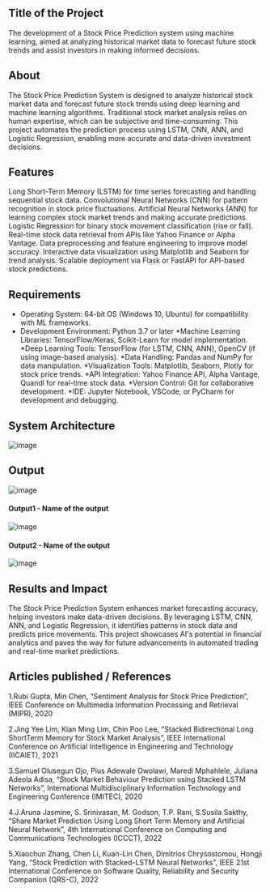 ## Title of the Project
The development of a Stock Price Prediction system using machine learning, aimed at analyzing historical market data to forecast future stock trends and assist investors in making informed decisions.

## About
The Stock Price Prediction System is designed to analyze historical stock market data and forecast future stock trends using deep learning and machine learning algorithms. Traditional stock market analysis relies on human expertise, which can be subjective and time-consuming. This project automates the prediction process using LSTM, CNN, ANN, and Logistic Regression, enabling more accurate and data-driven investment decisions.


## Features
Long Short-Term Memory (LSTM) for time series forecasting and handling sequential stock data. Convolutional Neural Networks (CNN) for pattern recognition in stock price fluctuations. Artificial Neural Networks (ANN) for learning complex stock market trends and making accurate predictions. Logistic Regression for binary stock movement classification (rise or fall). Real-time stock data retrieval from APIs like Yahoo Finance or Alpha Vantage. Data preprocessing and feature engineering to improve model accuracy. Interactive data visualization using Matplotlib and Seaborn for trend analysis. Scalable deployment via Flask or FastAPI for API-based stock predictions.


## Requirements
<!--List the requirements of the project as shown below-->
* Operating System: 64-bit OS (Windows 10, Ubuntu) for compatibility with ML frameworks.
* Development Environment: Python 3.7 or later
*Machine Learning Libraries: TensorFlow/Keras, Scikit-Learn for model implementation.
*Deep Learning Tools: TensorFlow (for LSTM, CNN, ANN), OpenCV (if using image-based analysis).
*Data Handling: Pandas and NumPy for data manipulation.
*Visualization Tools: Matplotlib, Seaborn, Plotly for stock price trends.
*API Integration: Yahoo Finance API, Alpha Vantage, Quandl for real-time stock data.
*Version Control: Git for collaborative development.
*IDE: Jupyter Notebook, VSCode, or PyCharm for development and debugging.

## System Architecture
![image](https://github.com/user-attachments/assets/e4cf3a2e-dcf7-4c52-a6ec-194f752a172f)


## Output

![image](https://github.com/user-attachments/assets/fc0366ff-ffe8-4b93-a565-d76bebb0fd71)
#### Output1 - Name of the output

![image](https://github.com/user-attachments/assets/f782e58f-14ed-4c59-9048-91ece3f66722)

#### Output2 - Name of the output
![image](https://github.com/user-attachments/assets/11ccd7b4-d0ca-405b-baff-10c719dddb59)


## Results and Impact
The Stock Price Prediction System enhances market forecasting accuracy, helping investors make data-driven decisions. By leveraging LSTM, CNN, ANN, and Logistic Regression, it identifies patterns in stock data and predicts price movements. This project showcases AI's potential in financial analytics and paves the way for future advancements in automated trading and real-time market predictions.

## Articles published / References
1.Rubi Gupta, Min Chen, “Sentiment Analysis for Stock Price Prediction”, IEEE Conference on Multimedia Information Processing and Retrieval (MIPR), 2020

2.Jing Yee Lim, Kian Ming Lim, Chin Poo Lee, “Stacked Bidirectional Long ShortTerm Memory for Stock Market Analysis”, IEEE International Conference on Artificial Intelligence in Engineering and Technology (IICAIET), 2021

3.Samuel Olusegun Ojo, Pius Adewale Owolawi, Maredi Mphahlele, Juliana Adeola Adisa, “Stock Market Behaviour Prediction using Stacked LSTM Networks”, International Multidisciplinary Information Technology and Engineering Conference (IMITEC), 2020

4.J.Aruna Jasmine, S. Srinivasan, M. Godson, T.P. Rani, S.Susila Sakthy, “Share Market Prediction Using Long Short Term Memory and Artificial Neural Network”, 4th International Conference on Computing and Communications Technologies (ICCCT), 2022

5.Xiaochun Zhang, Chen Li, Kuan-Lin Chen, Dimitrios Chrysostomou, Hongji Yang, “Stock Prediction with Stacked-LSTM Neural Networks”, IEEE 21st International Conference on Software Quality, Reliability and Security Companion (QRS-C), 2022


